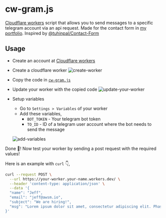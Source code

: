 # cw-gram.js
[Cloudflare workers](https://workers.cloudflare.com/) script that allows you to send messages to a specific telegram account via an api request. Made for the contact form in [my portfolio](https://github.com/Itz-fork/Sveltefolio). Inspired by [@tuhinpal/Contact-Form](https://github.com/tuhinpal/Contact-Form)

## Usage
- Create an account at [Cloudflare workers](https://dash.cloudflare.com/sign-up/workers)
- Create a cloudflare worker
    ![create-worker](https://user-images.githubusercontent.com/77770753/171874838-1ac0d804-4e35-4b6a-b220-e40f13e198a3.gif)
- Copy the code in [`cw-gram.js`](cw-gram.js)
- Update your worker with the copied code
    ![update-your-worker](https://user-images.githubusercontent.com/77770753/171877982-6bf02933-4c03-4dd2-bbfb-b3e27f188879.gif)
- Setup variables 
    - Go to `Settings > Variables` of your worker
    - Add these variables,
        - `BOT_TOKEN` - Your telegram bot token
        - `TO_ID` - ID of a telegram user account where the bot needs to send the message
    
    ![add-variables](https://user-images.githubusercontent.com/77770753/171879778-cd758b5f-2ca3-408f-951e-e7d17bec5e37.gif)


Done 🥳! Now test your worker by sending a post request with the required values!

Here is an example with `curl` 👇,
```bash
curl --request POST \
  --url https://your-worker.your-name.workers.dev/ \
  --header 'content-type: application/json' \
  --data '{
  "name": "Jeff",
  "email": "jeff@awsm.io",
  "subject": "We are hiring!",
  "msg": "Lorem ipsum dolor sit amet, consectetur adipiscing elit. Phasellus quis venenatis libero. Quisque enim felis, rutrum ornare nisl ac, tincidunt."
}'
```